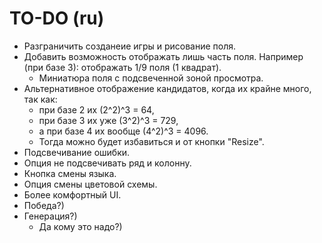 # TO-DO (ru)

* Разграничить созданеие игры и рисование поля.
* Добавить возможность отображать лишь часть поля. Например (при базе 3): отображать 1/9 поля (1 квадрат).
  * Миниатюра поля с подсвеченной зоной просмотра.
* Альтернативное отображение кандидатов, когда их крайне много, так как:
  * при базе 2 их (2^2)^3 = 64,
  * при базе 3 их уже (3^2)^3 = 729,
  * а при базе 4 их вообще (4^2)^3 = 4096.
  * Тогда можно будет избавиться и от кнопки "Resize".
* Подсвечивание ошибки.
* Опция не подсвечивать ряд и колонну.
* Кнопка смены языка.
* Опция смены цветовой схемы.
* Более комфортный UI.
* Победа?)
* Генерация?)
  * Да кому это надо?)
